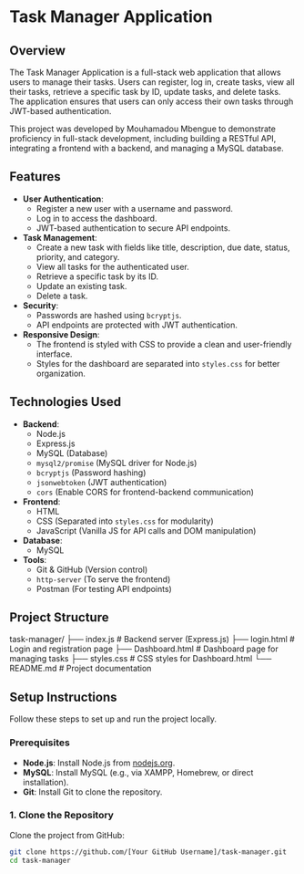 # Task Manager Application

## Overview
The Task Manager Application is a full-stack web application that allows users to manage their tasks. Users can register, log in, create tasks, view all their tasks, retrieve a specific task by ID, update tasks, and delete tasks. The application ensures that users can only access their own tasks through JWT-based authentication.

This project was developed by Mouhamadou Mbengue to demonstrate proficiency in full-stack development, including building a RESTful API, integrating a frontend with a backend, and managing a MySQL database.

## Features
- **User Authentication**:
  - Register a new user with a username and password.
  - Log in to access the dashboard.
  - JWT-based authentication to secure API endpoints.
- **Task Management**:
  - Create a new task with fields like title, description, due date, status, priority, and category.
  - View all tasks for the authenticated user.
  - Retrieve a specific task by its ID.
  - Update an existing task.
  - Delete a task.
- **Security**:
  - Passwords are hashed using `bcryptjs`.
  - API endpoints are protected with JWT authentication.
- **Responsive Design**:
  - The frontend is styled with CSS to provide a clean and user-friendly interface.
  - Styles for the dashboard are separated into `styles.css` for better organization.

## Technologies Used
- **Backend**:
  - Node.js
  - Express.js
  - MySQL (Database)
  - `mysql2/promise` (MySQL driver for Node.js)
  - `bcryptjs` (Password hashing)
  - `jsonwebtoken` (JWT authentication)
  - `cors` (Enable CORS for frontend-backend communication)
- **Frontend**:
  - HTML
  - CSS (Separated into `styles.css` for modularity)
  - JavaScript (Vanilla JS for API calls and DOM manipulation)
- **Database**:
  - MySQL
- **Tools**:
  - Git & GitHub (Version control)
  - `http-server` (To serve the frontend)
  - Postman (For testing API endpoints)

## Project Structure
task-manager/
├── index.js          # Backend server (Express.js)
├── login.html        # Login and registration page
├── Dashboard.html    # Dashboard page for managing tasks
├── styles.css        # CSS styles for Dashboard.html
└── README.md         # Project documentation


## Setup Instructions
Follow these steps to set up and run the project locally.

### Prerequisites
- **Node.js**: Install Node.js from [nodejs.org](https://nodejs.org/).
- **MySQL**: Install MySQL (e.g., via XAMPP, Homebrew, or direct installation).
- **Git**: Install Git to clone the repository.

### 1. Clone the Repository
Clone the project from GitHub:
```bash
git clone https://github.com/[Your GitHub Username]/task-manager.git
cd task-manager